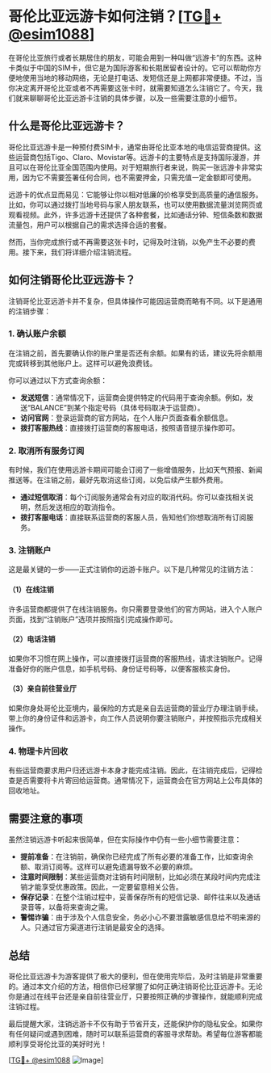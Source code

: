 # 哥伦比亚远游卡如何注销？[[TG💪+ @esim1088](https://t.me/s/esim1088)]

在哥伦比亚旅行或者长期居住的朋友，可能会用到一种叫做“远游卡”的东西。这种卡类似于中国的SIM卡，但它是为国际游客和长期居留者设计的。它可以帮助你方便地使用当地的移动网络，无论是打电话、发短信还是上网都非常便捷。不过，当你决定离开哥伦比亚或者不再需要这张卡时，就需要知道怎么注销它了。今天，我们就来聊聊哥伦比亚远游卡注销的具体步骤，以及一些需要注意的小细节。

## 什么是哥伦比亚远游卡？

哥伦比亚远游卡是一种预付费SIM卡，通常由哥伦比亚本地的电信运营商提供。这些运营商包括Tigo、Claro、Movistar等。远游卡的主要特点是支持国际漫游，并且可以在哥伦比亚全国范围内使用。对于短期旅行者来说，购买一张远游卡非常实用，因为它不需要签署任何合同，也不需要押金，只需充值一定金额即可使用。

远游卡的优点显而易见：它能够让你以相对低廉的价格享受到高质量的通信服务。比如，你可以通过拨打当地号码与家人朋友联系，也可以使用数据流量浏览网页或观看视频。此外，许多远游卡还提供了各种套餐，比如通话分钟、短信条数和数据流量包，用户可以根据自己的需求选择合适的套餐。

然而，当你完成旅行或不再需要这张卡时，记得及时注销，以免产生不必要的费用。接下来，我们将详细介绍注销流程。

## 如何注销哥伦比亚远游卡？

注销哥伦比亚远游卡并不复杂，但具体操作可能因运营商而略有不同。以下是通用的注销步骤：

### 1. 确认账户余额

在注销之前，首先要确认你的账户里是否还有余额。如果有的话，建议先将余额用完或转移到其他账户上。这样可以避免浪费钱。

你可以通过以下方式查询余额：
- **发送短信**：通常情况下，运营商会提供特定的代码用于查询余额。例如，发送“BALANCE”到某个指定号码（具体号码取决于运营商）。
- **访问官网**：登录运营商的官方网站，在个人账户页面查看余额信息。
- **拨打客服热线**：直接拨打运营商的客服电话，按照语音提示操作即可。

### 2. 取消所有服务订阅

有时候，我们在使用远游卡期间可能会订阅了一些增值服务，比如天气预报、新闻推送等。在注销之前，最好先取消这些订阅，以免后续产生额外费用。

- **通过短信取消**：每个订阅服务通常会有对应的取消代码。你可以查找相关说明，然后发送相应的取消指令。
- **拨打客服电话**：直接联系运营商的客服人员，告知他们你想取消所有订阅服务。

### 3. 注销账户

这是最关键的一步——正式注销你的远游卡账户。以下是几种常见的注销方法：

#### （1）在线注销

许多运营商都提供了在线注销服务。你只需要登录他们的官方网站，进入个人账户页面，找到“注销账户”选项并按照指引完成操作即可。

#### （2）电话注销

如果你不习惯在网上操作，可以直接拨打运营商的客服热线，请求注销账户。记得准备好你的账户信息，如手机号码、身份证号码等，以便客服核实身份。

#### （3）亲自前往营业厅

如果你身处哥伦比亚境内，最保险的方式是亲自去运营商的营业厅办理注销手续。带上你的身份证件和远游卡，向工作人员说明你要注销账户，并按照指示完成相关操作。

### 4. 物理卡片回收

有些运营商要求用户归还远游卡本身才能完成注销。因此，在注销完成后，记得检查是否需要将卡片寄回给运营商。通常情况下，运营商会在官方网站上公布具体的回收地址。

## 需要注意的事项

虽然注销远游卡听起来很简单，但在实际操作中仍有一些小细节需要注意：

- **提前准备**：在注销前，确保你已经完成了所有必要的准备工作，比如查询余额、取消订阅等。这样可以避免遗漏导致不必要的麻烦。
- **注意时间限制**：某些运营商对注销有时间限制，比如必须在某段时间内完成注销才能享受优惠政策。因此，一定要留意相关公告。
- **保存记录**：在整个注销过程中，妥善保存所有的短信记录、邮件往来以及通话录音等，以备将来查询之需。
- **警惕诈骗**：由于涉及个人信息安全，务必小心不要泄露敏感信息给不明来源的人。只通过官方渠道进行注销是最安全的选择。

## 总结

哥伦比亚远游卡为游客提供了极大的便利，但在使用完毕后，及时注销是非常重要的。通过本文介绍的方法，相信你已经掌握了如何正确注销哥伦比亚远游卡。无论你是通过在线平台还是亲自前往营业厅，只要按照正确的步骤操作，就能顺利完成注销过程。

最后提醒大家，注销远游卡不仅有助于节省开支，还能保护你的隐私安全。如果你有任何疑问或遇到困难，随时可以联系运营商的客服寻求帮助。希望每位游客都能顺利享受哥伦比亚的美好时光！

[[TG💪+ @esim1088](https://t.me/s/esim1088) ![Image](https://i.postimg.cc/4NQfJmqS/Snipaste-2025-05-13-00-14-12.png)]